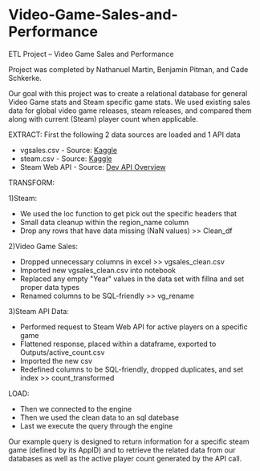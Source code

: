 # Video-Game-Sales-and-Performance
ETL Project – Video Game Sales and Performance

Project was completed by Nathanuel Martin, Benjamin Pitman, and Cade Schkerke.

Our goal with this project was to create a relational database for general Video Game stats and Steam specific game stats. We used existing sales data for global video game releases, steam releases, and compared them along with current (Steam) player count when applicable. 

EXTRACT: First the following 2 data sources are loaded and 1 API data
<ul>
  <li>vgsales.csv - Source: <a href="https://www.kaggle.com/gregorut/videogamesales">Kaggle</a></li>
  <li>steam.csv - Source: <a href="https://www.kaggle.com/nikdavis/steam-store-games">Kaggle</a></li>
  <li>Steam Web API - Source: <a href="https://partner.steamgames.com/doc/webapi_overview">Dev API Overview</a></li>
</ul>


TRANSFORM:

1)Steam:
* We used the loc function to get pick out the specific headers that 
* Small data cleanup within the region_name column
* Drop any rows that have data missing (NaN values) >> Clean_df

2)Video Game Sales:
* Dropped unnecessary columns in excel >> vgsales_clean.csv
* Imported new vgsales_clean.csv into notebook
* Replaced any empty "Year" values in the data set with fillna and set proper data types
* Renamed columns to be SQL-friendly >> vg_rename

3)Steam API Data:
* Performed request to Steam Web API for active players on a specific game
* Flattened response, placed within a dataframe, exported to Outputs/active_count.csv
* Imported the new csv
* Redefined columns to be SQL-friendly, dropped duplicates, and set index >> count_transformed

LOAD: 

* Then we connected to the engine
* Then we used the clean data to an sql datebase
* Last we execute the query through the engine

Our example query is designed to return information for a specific steam game (defined by its AppID) and to retrieve the related data from our databases as well as the active player count generated by the API call.

